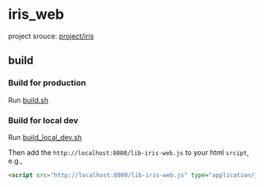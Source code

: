 # iris_web

project srouce: [project/iris](/project/iris)

## build

### Build for production
Run [build.sh](build.sh)

### Build for local dev
Run [build_local_dev.sh](build_local_dev.sh)

Then add the `http://localhost:8080/lib-iris-web.js` to your html `srcipt`, e.g.,
```html
<script src="http://localhost:8080/lib-iris-web.js" type="application/javascript"></script>
```


